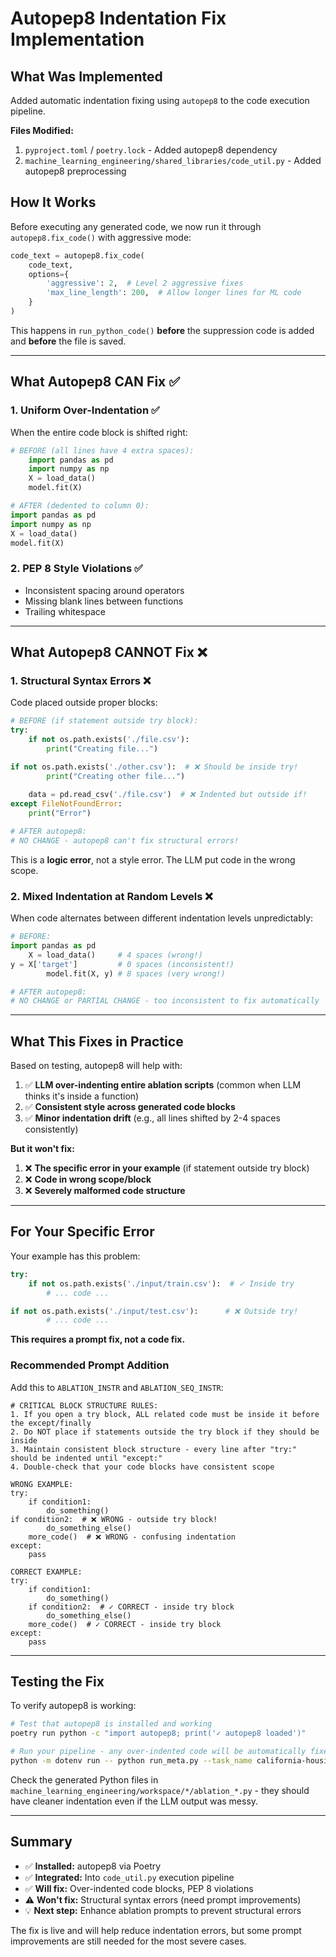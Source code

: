 # Autopep8 Indentation Fix Implementation

## What Was Implemented

Added automatic indentation fixing using `autopep8` to the code execution pipeline.

**Files Modified:**
1. `pyproject.toml` / `poetry.lock` - Added autopep8 dependency
2. `machine_learning_engineering/shared_libraries/code_util.py` - Added autopep8 preprocessing

## How It Works

Before executing any generated code, we now run it through `autopep8.fix_code()` with aggressive mode:

```python
code_text = autopep8.fix_code(
    code_text,
    options={
        'aggressive': 2,  # Level 2 aggressive fixes
        'max_line_length': 200,  # Allow longer lines for ML code
    }
)
```

This happens in `run_python_code()` **before** the suppression code is added and **before** the file is saved.

---

## What Autopep8 CAN Fix ✅

### 1. **Uniform Over-Indentation** ✅
When the entire code block is shifted right:

```python
# BEFORE (all lines have 4 extra spaces):
    import pandas as pd
    import numpy as np
    X = load_data()
    model.fit(X)

# AFTER (dedented to column 0):
import pandas as pd
import numpy as np
X = load_data()
model.fit(X)
```

### 2. **PEP 8 Style Violations** ✅
- Inconsistent spacing around operators
- Missing blank lines between functions
- Trailing whitespace

---

## What Autopep8 CANNOT Fix ❌

### 1. **Structural Syntax Errors** ❌
Code placed outside proper blocks:

```python
# BEFORE (if statement outside try block):
try:
    if not os.path.exists('./file.csv'):
        print("Creating file...")

if not os.path.exists('./other.csv'):  # ❌ Should be inside try!
        print("Creating other file...")
        
    data = pd.read_csv('./file.csv')  # ❌ Indented but outside if!
except FileNotFoundError:
    print("Error")

# AFTER autopep8:
# NO CHANGE - autopep8 can't fix structural errors!
```

This is a **logic error**, not a style error. The LLM put code in the wrong scope.

### 2. **Mixed Indentation at Random Levels** ❌
When code alternates between different indentation levels unpredictably:

```python
# BEFORE:
import pandas as pd
    X = load_data()     # 4 spaces (wrong!)
y = X['target']         # 0 spaces (inconsistent!)
        model.fit(X, y) # 8 spaces (very wrong!)

# AFTER autopep8:
# NO CHANGE or PARTIAL CHANGE - too inconsistent to fix automatically
```

---

## What This Fixes in Practice

Based on testing, autopep8 will help with:

1. ✅ **LLM over-indenting entire ablation scripts** (common when LLM thinks it's inside a function)
2. ✅ **Consistent style across generated code blocks**
3. ✅ **Minor indentation drift** (e.g., all lines shifted by 2-4 spaces consistently)

**But it won't fix:**
1. ❌ **The specific error in your example** (if statement outside try block)
2. ❌ **Code in wrong scope/block**
3. ❌ **Severely malformed code structure**

---

## For Your Specific Error

Your example has this problem:

```python
try:
    if not os.path.exists('./input/train.csv'):  # ✓ Inside try
        # ... code ...

if not os.path.exists('./input/test.csv'):      # ❌ Outside try!
        # ... code ...
```

**This requires a prompt fix, not a code fix.**

### Recommended Prompt Addition

Add this to `ABLATION_INSTR` and `ABLATION_SEQ_INSTR`:

```
# CRITICAL BLOCK STRUCTURE RULES:
1. If you open a try block, ALL related code must be inside it before the except/finally
2. Do NOT place if statements outside the try block if they should be inside
3. Maintain consistent block structure - every line after "try:" should be indented until "except:"
4. Double-check that your code blocks have consistent scope

WRONG EXAMPLE:
try:
    if condition1:
        do_something()
if condition2:  # ❌ WRONG - outside try block!
        do_something_else()
    more_code()  # ❌ WRONG - confusing indentation
except:
    pass

CORRECT EXAMPLE:
try:
    if condition1:
        do_something()
    if condition2:  # ✓ CORRECT - inside try block
        do_something_else()
    more_code()  # ✓ CORRECT - inside try block
except:
    pass
```

---

## Testing the Fix

To verify autopep8 is working:

```bash
# Test that autopep8 is installed and working
poetry run python -c "import autopep8; print('✓ autopep8 loaded')"

# Run your pipeline - any over-indented code will be automatically fixed
python -m dotenv run -- python run_meta.py --task_name california-housing-prices --num_runs 2
```

Check the generated Python files in `machine_learning_engineering/workspace/*/ablation_*.py` - they should have cleaner indentation even if the LLM output was messy.

---

## Summary

- ✅ **Installed:** autopep8 via Poetry
- ✅ **Integrated:** Into `code_util.py` execution pipeline
- ✅ **Will fix:** Over-indented code blocks, PEP 8 violations
- ⚠️ **Won't fix:** Structural syntax errors (need prompt improvements)
- 💡 **Next step:** Enhance ablation prompts to prevent structural errors

The fix is live and will help reduce indentation errors, but some prompt improvements are still needed for the most severe cases.

